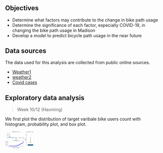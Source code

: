 # 

## Objectives

- Determine what factors may contribute to the change in bike path usage
- Determine the significance of each factor, especially COVID-19, in changing the bike path usage in Madison
- Develop a model to predict bicycle path usage in the near future


## Data sources

The data used for this analysis are collected from public online sources.<br>

- [Weather1](https://www.wunderground.com/history/daily/us/wi/madison/KMSN/date/2017-7-5)
- [weather2](https://www.ncdc.noaa.gov/cdo-web/confirmation)
- [Covid cases](https://cityofmadison.maps.arcgis.com/apps/opsdashboard/index.html#/e22f5ba4f1f94e0bb0b9529dc82db6a3)

## Exploratory data analysis

> Week 10/12 (Haoming)

We first plot the distribution of target varibale bike users count with histogram, probability plot, and box plot.

<img src = "images/target_variable_distribution.png" width = 100>



